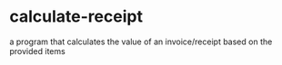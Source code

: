 # calculate-receipt
a program that calculates the value of an invoice/receipt based on the provided items
